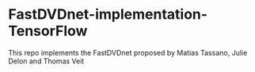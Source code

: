 # FastDVDnet-implementation-TensorFlow
This repo implements the FastDVDnet proposed by Matias Tassano, Julie Delon and Thomas Veit
